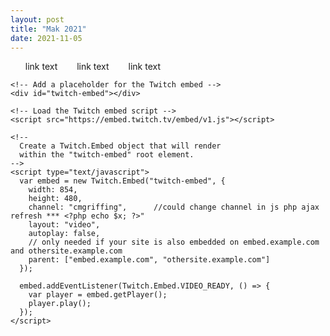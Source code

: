 ```yaml
---
layout: post
title: "Mak 2021"
date: 2021-11-05
---
```


<html>
 <style>
ul {
  columns: 6;
  -webkit-columns: 6;
  -moz-columns: 6;
}

body {background-color: black;}

/* A link that has not been visited */
a:link {
    color: red;
}
/* A link that has been visited */
a:visited {
    color: blue;
}
/* A link that is hovered on */
a:hover {
    color: orange;
}
/* A link that is selected */
a:active {
    color: green;
}

  </style>
  
<body>
<ul style="list-style-type:none;">
<li><a href="youtube.com" style="text-decoration:none">link text</a> </li>
<li><a href="youtube.com" style="text-decoration:none">link text</a> </li> 
<li><a href="youtube.com" style="text-decoration:none">link text</a> </li>
</ul>
  
    <!-- Add a placeholder for the Twitch embed -->
    <div id="twitch-embed"></div>

    <!-- Load the Twitch embed script -->
    <script src="https://embed.twitch.tv/embed/v1.js"></script>

    <!--
      Create a Twitch.Embed object that will render
      within the "twitch-embed" root element.
    -->
    <script type="text/javascript">
      var embed = new Twitch.Embed("twitch-embed", {
        width: 854,
        height: 480,
        channel: "cmgriffing",		//could change channel in js php ajax refresh *** <?php echo $x; ?>"
        layout: "video",
        autoplay: false,
        // only needed if your site is also embedded on embed.example.com and othersite.example.com 
        parent: ["embed.example.com", "othersite.example.com"]
      });

      embed.addEventListener(Twitch.Embed.VIDEO_READY, () => {
        var player = embed.getPlayer();
        player.play();
      });
    </script>
  </body>
</html>
